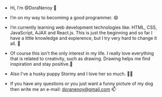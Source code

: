 - Hi, I’m @DoraNenoy 👋

- I’m on my way to becomimg a good programmer. 😄
- I’m currently learning web development technologies like: HTML, CSS, JavaScript, AJAX and React.js. 
  This is just the beginning and so far I have a little knowledge and expierence, but I try very hard to change it all. 💪

- Of course this isn't the only interest in my life. I really love everything that is related to creativity, such as drawing. 
  Drawing helps me find inspiration and stay positive.🎨

- Also I've a husky puppy Stormy and I love her so much. 🐾🥰 

- If you have any questions or you just want a funny picture of my dog then write me an e-mail: doranenoy@gmail.com 📫

<!---
DoraNenoy/DoraNenoy is a ✨ special ✨ repository because its `README.md` (this file) appears on your GitHub profile.
You can click the Preview link to take a look at your changes.
--->
